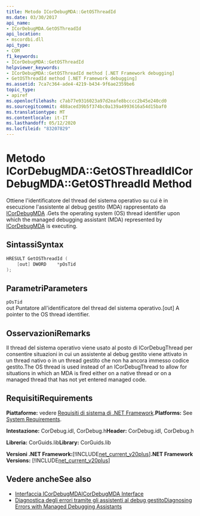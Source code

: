 ```yaml
---
title: Metodo ICorDebugMDA::GetOSThreadId
ms.date: 03/30/2017
api_name:
- ICorDebugMDA.GetOSThreadId
api_location:
- mscordbi.dll
api_type:
- COM
f1_keywords:
- ICorDebugMDA::GetOSThreadId
helpviewer_keywords:
- ICorDebugMDA::GetOSThreadId method [.NET Framework debugging]
- GetOSThreadId method [.NET Framework debugging]
ms.assetid: 7ca7c364-ade4-4219-b434-9f6ae2359be6
topic_type:
- apiref
ms.openlocfilehash: c7ab77e9316023a97d2eafe8bcccc2b45e240cd0
ms.sourcegitcommit: 488aced39b5f374bc0a139a4993616a54d15baf0
ms.translationtype: MT
ms.contentlocale: it-IT
ms.lasthandoff: 05/12/2020
ms.locfileid: "83207829"
---
```

# <a name="icordebugmdagetosthreadid-method"></a><span data-ttu-id="63771-102">Metodo ICorDebugMDA::GetOSThreadId</span><span class="sxs-lookup"><span data-stu-id="63771-102">ICorDebugMDA::GetOSThreadId Method</span></span>
<span data-ttu-id="63771-103">Ottiene l'identificatore del thread del sistema operativo su cui è in esecuzione l'assistente al debug gestito (MDA) rappresentato da [ICorDebugMDA](icordebugmda-interface.md) .</span><span class="sxs-lookup"><span data-stu-id="63771-103">Gets the operating system (OS) thread identifier upon which the managed debugging assistant (MDA) represented by [ICorDebugMDA](icordebugmda-interface.md) is executing.</span></span>  
  
## <a name="syntax"></a><span data-ttu-id="63771-104">Sintassi</span><span class="sxs-lookup"><span data-stu-id="63771-104">Syntax</span></span>  
  
```cpp  
HRESULT GetOSThreadId (  
    [out] DWORD    *pOsTid  
);  
```  
  
## <a name="parameters"></a><span data-ttu-id="63771-105">Parametri</span><span class="sxs-lookup"><span data-stu-id="63771-105">Parameters</span></span>  
 `pOsTid`  
 <span data-ttu-id="63771-106">out Puntatore all'identificatore del thread del sistema operativo.</span><span class="sxs-lookup"><span data-stu-id="63771-106">[out] A pointer to the OS thread identifier.</span></span>  
  
## <a name="remarks"></a><span data-ttu-id="63771-107">Osservazioni</span><span class="sxs-lookup"><span data-stu-id="63771-107">Remarks</span></span>  
 <span data-ttu-id="63771-108">Il thread del sistema operativo viene usato al posto di ICorDebugThread per consentire situazioni in cui un assistente al debug gestito viene attivato in un thread nativo o in un thread gestito che non ha ancora immesso codice gestito.</span><span class="sxs-lookup"><span data-stu-id="63771-108">The OS thread is used instead of an ICorDebugThread to allow for situations in which an MDA is fired either on a native thread or on a managed thread that has not yet entered managed code.</span></span>  
  
## <a name="requirements"></a><span data-ttu-id="63771-109">Requisiti</span><span class="sxs-lookup"><span data-stu-id="63771-109">Requirements</span></span>  
 <span data-ttu-id="63771-110">**Piattaforme:** vedere [Requisiti di sistema di .NET Framework](../../get-started/system-requirements.md).</span><span class="sxs-lookup"><span data-stu-id="63771-110">**Platforms:** See [System Requirements](../../get-started/system-requirements.md).</span></span>  
  
 <span data-ttu-id="63771-111">**Intestazione:** CorDebug.idl, CorDebug.h</span><span class="sxs-lookup"><span data-stu-id="63771-111">**Header:** CorDebug.idl, CorDebug.h</span></span>  
  
 <span data-ttu-id="63771-112">**Libreria:** CorGuids.lib</span><span class="sxs-lookup"><span data-stu-id="63771-112">**Library:** CorGuids.lib</span></span>  
  
 <span data-ttu-id="63771-113">**Versioni .NET Framework:**[!INCLUDE[net_current_v20plus](../../../../includes/net-current-v20plus-md.md)]</span><span class="sxs-lookup"><span data-stu-id="63771-113">**.NET Framework Versions:** [!INCLUDE[net_current_v20plus](../../../../includes/net-current-v20plus-md.md)]</span></span>  
  
## <a name="see-also"></a><span data-ttu-id="63771-114">Vedere anche</span><span class="sxs-lookup"><span data-stu-id="63771-114">See also</span></span>

- [<span data-ttu-id="63771-115">Interfaccia ICorDebugMDA</span><span class="sxs-lookup"><span data-stu-id="63771-115">ICorDebugMDA Interface</span></span>](icordebugmda-interface.md)
- [<span data-ttu-id="63771-116">Diagnostica degli errori tramite gli assistenti al debug gestito</span><span class="sxs-lookup"><span data-stu-id="63771-116">Diagnosing Errors with Managed Debugging Assistants</span></span>](../../debug-trace-profile/diagnosing-errors-with-managed-debugging-assistants.md)
